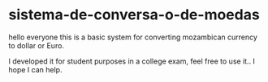 # sistema-de-conversa-o-de-moedas
hello everyone this is a basic system for converting mozambican currency to dollar or Euro.

I developed it for student purposes in a college exam, feel free to use it..
I hope I can help.
